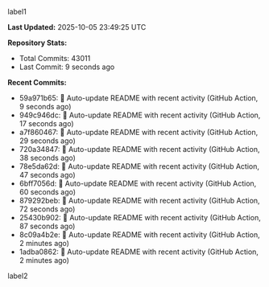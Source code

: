 
label1 
<!-- ACTIVITY_START -->
**Last Updated:** 2025-10-05 23:49:25 UTC

**Repository Stats:**
- Total Commits: 43011
- Last Commit: 9 seconds ago

**Recent Commits:**
- 59a971b65: 🤖 Auto-update README with recent activity (GitHub Action, 9 seconds ago)
- 949c946dc: 🤖 Auto-update README with recent activity (GitHub Action, 17 seconds ago)
- a7f860467: 🤖 Auto-update README with recent activity (GitHub Action, 29 seconds ago)
- 720a34847: 🤖 Auto-update README with recent activity (GitHub Action, 38 seconds ago)
- 78e5da62d: 🤖 Auto-update README with recent activity (GitHub Action, 47 seconds ago)
- 6bff7056d: 🤖 Auto-update README with recent activity (GitHub Action, 60 seconds ago)
- 879292beb: 🤖 Auto-update README with recent activity (GitHub Action, 72 seconds ago)
- 25430b902: 🤖 Auto-update README with recent activity (GitHub Action, 87 seconds ago)
- 8c09a4b2e: 🤖 Auto-update README with recent activity (GitHub Action, 2 minutes ago)
- 1adba0862: 🤖 Auto-update README with recent activity (GitHub Action, 2 minutes ago)
<!-- ACTIVITY_END -->

label2
